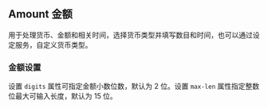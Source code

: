 <div class="demo-header">
<p class="overviewicon">
  <span class="wapi-business-amount"/>
</p>

## Amount 金额

<nova-uxlink widget-name="Amount"></nova-uxlink>

用于处理货币、金额和相关时间，选择货币类型并填写数目和时间，也可以通过设定服务，自定义货币类型。

</div>

### 金额设置

设置 `digits` 属性可指定金额小数位数，默认为 2 位。设置 `max-len` 属性指定整数位最大可输入长度，默认为 15 位。

<nova-demo-view link="amount/digits-maxlen"></nova-demo-view>

<br>
